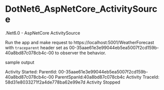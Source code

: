 # DotNet6_AspNetCore_ActivitySource
.Net6.0 - AspNetCore ActivitySource

Run the app and make request to https://localhost:5001/WeatherForecast with `traceparent` header set as 00-35aae61e3e99044eb5ea5007f2cd159b-40a8bd87c078cb4c-00 to observer the behavior.

sample output

Activity Started:
ParentId: 00-35aae61e3e99044eb5ea5007f2cd159b-40a8bd87c078cb4c-00
ParentSpanId:40a8bd87c078cb4c
Activity TraceId: 58d31e8033271f2a4de778ba62e99e7d
Activity Stopped
